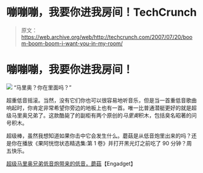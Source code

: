 # 嘣嘣嘣，我要你进我房间！TechCrunch

> 原文：<https://web.archive.org/web/http://techcrunch.com/2007/07/20/boom-boom-boom-i-want-you-in-my-room/>

# 嘣嘣嘣，我要你进我房间！

![](img/f4211616413f4bc6027583f292d4c480.png)
“马里奥？你在里面吗？”

超重低音摇滚。当然，没有它们你也可以很容易地听音乐，但是当一首重低音歌曲响起时，你肯定非常希望你旁边的地板上也有一首。唯一比普通潜艇更好的就是超级马里奥兄弟了。这款酷毙了的副柜有两个原创的*马里奥*积木，包括臭名昭著的问号积木。

超级棒，虽然我想知道如果你击中它会发生什么。蘑菇是从低音炮里出来的吗？还是你在播放《果阿恍惚状态精选集:第 1 卷》并打开黑光灯之前吃了 90 分钟？周五快乐。

[超级马里奥兄弟低音炮带来的低音，蘑菇](https://web.archive.org/web/20130628211203/http://www.engadget.com/2007/07/20/super-mario-brothers-subwoofer-brings-the-bass-mushrooms/)【Engadget】